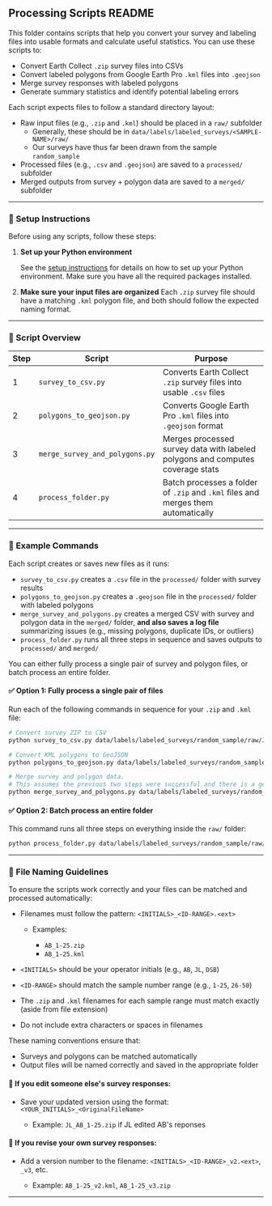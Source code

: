 ## Processing Scripts README

This folder contains scripts that help you convert your survey and labeling files into usable formats and calculate useful statistics. You can use these scripts to:

* Convert Earth Collect `.zip` survey files into CSVs
* Convert labeled polygons from Google Earth Pro `.kml` files into `.geojson`
* Merge survey responses with labeled polygons
* Generate summary statistics and identify potential labeling errors

Each script expects files to follow a standard directory layout:

* Raw input files (e.g., `.zip` and `.kml`) should be placed in a `raw/` subfolder
    * Generally, these should be in `data/labels/labeled_surveys/<SAMPLE-NAME>/raw/`
    * Our surveys have thus far been drawn from the sample `random_sample` 
* Processed files (e.g., `.csv` and `.geojson`) are saved to a `processed/` subfolder
* Merged outputs from survey + polygon data are saved to a `merged/` subfolder

---

### 🔧 Setup Instructions

Before using any scripts, follow these steps:

1. **Set up your Python environment**

   See the [setup instructions](../../README.md#setup) for details on how to set up your Python environment. Make sure you have all the required packages installed.

2. **Make sure your input files are organized**
   Each `.zip` survey file should have a matching `.kml` polygon file, and both should follow the expected naming format. 

---

### 🚀 Script Overview

| Step | Script                         | Purpose                                                                           |
| ---- | ------------------------------ | --------------------------------------------------------------------------------- |
| 1    | `survey_to_csv.py`             | Converts Earth Collect `.zip` survey files into usable `.csv` files               |
| 2    | `polygons_to_geojson.py`       | Converts Google Earth Pro `.kml` files into `.geojson` format                     |
| 3    | `merge_survey_and_polygons.py` | Merges processed survey data with labeled polygons and computes coverage stats    |
| 4    | `process_folder.py`            | Batch processes a folder of `.zip` and `.kml` files and merges them automatically |

---

### 📘 Example Commands

Each script creates or saves new files as it runs:

* `survey_to_csv.py` creates a `.csv` file in the `processed/` folder with survey results
* `polygons_to_geojson.py` creates a `.geojson` file in the `processed/` folder with labeled polygons
* `merge_survey_and_polygons.py` creates a merged CSV with survey and polygon data in the `merged/` folder, **and also saves a log file** summarizing issues (e.g., missing polygons, duplicate IDs, or outliers)
* `process_folder.py` runs all three steps in sequence and saves outputs to `processed/` and `merged/`

You can either fully process a single pair of survey and polygon files, or batch process an entire folder.

#### ✅ Option 1: Fully process a single pair of files

Run each of the following commands in sequence for your `.zip` and `.kml` file:

```bash
# Convert survey ZIP to CSV
python survey_to_csv.py data/labels/labeled_surveys/random_sample/raw/JL_26-50.zip

# Convert KML polygons to GeoJSON
python polygons_to_geojson.py data/labels/labeled_surveys/random_sample/raw/JL_26-50.kml

# Merge survey and polygon data. 
# This assumes the previous two steps were successful and there is a geojson with a matching name in the same folder as the csv to match it with. 
python merge_survey_and_polygons.py data/labels/labeled_surveys/random_sample/processed/JL_26-50.csv
```

#### ✅ Option 2: Batch process an entire folder

This command runs all three steps on everything inside the `raw/` folder:

```bash
python process_folder.py data/labels/labeled_surveys/random_sample/raw/
```

---

### 📁 File Naming Guidelines

To ensure the scripts work correctly and your files can be matched and processed automatically:

* Filenames must follow the pattern: `<INITIALS>_<ID-RANGE>.<ext>`

  * Examples:

    * `AB_1-25.zip`
    * `AB_1-25.kml`
* `<INITIALS>` should be your operator initials (e.g., `AB`, `JL`, `DSB`)
* `<ID-RANGE>` should match the sample number range (e.g., `1-25`, `26-50`)
* The `.zip` and `.kml` filenames for each sample range must match exactly (aside from file extension)
* Do not include extra characters or spaces in filenames

These naming conventions ensure that:

* Surveys and polygons can be matched automatically
* Output files will be named correctly and saved in the appropriate folder

#### 🔄 If you edit someone else's survey responses:

* Save your updated version using the format: `<YOUR_INITIALS>_<OriginalFileName>`

  * Example: `JL_AB_1-25.zip` if JL edited AB's reponses

#### 🔁 If you revise your own survey responses:

* Add a version number to the filename: `<INITIALS>_<ID-RANGE>_v2.<ext>`, `_v3`, etc.

  * Example: `AB_1-25_v2.kml`, `AB_1-25_v3.zip`

---
